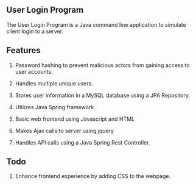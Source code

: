 ## User Login Program
The User Login Program is a Java command line application 
to simulate client login to a server.

## Features
1. Password hashing to prevent malicious actors from gaining access
to user accounts.
   
2. Handles multiple unique users.

3. Stores user information in a MySQL database using a JPA Repository.
4. Utilizes Java Spring framework
5. Basic web frontend using Javascript and HTML
6. Makes Ajax calls to server using jquery
7. Handles API calls using a Java Spring Rest Controller.

## Todo
1. Enhance frontend experience by adding CSS to the webpage.

